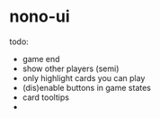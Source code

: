 # nono-ui

todo:
<!-- - your turn -->
<!-- - play wild -->
- game end
- show other players (semi)
- only  highlight cards you can play
- (dis)enable buttons in game states
- card tooltips
- 